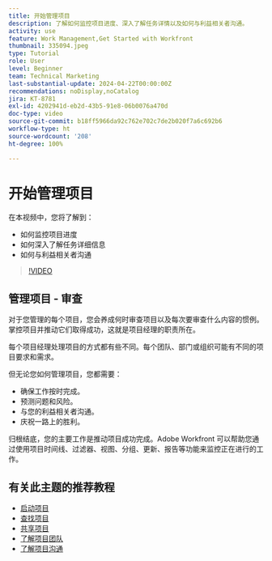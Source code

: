 ```yaml
---
title: 开始管理项目
description: 了解如何监控项目进度、深入了解任务详情以及如何与利益相关者沟通。
activity: use
feature: Work Management,Get Started with Workfront
thumbnail: 335094.jpeg
type: Tutorial
role: User
level: Beginner
team: Technical Marketing
last-substantial-update: 2024-04-22T00:00:00Z
recommendations: noDisplay,noCatalog
jira: KT-8781
exl-id: 4202941d-eb2d-43b5-91e8-06b0076a470d
doc-type: video
source-git-commit: b18ff5966da92c762e702c7de2b020f7a6c692b6
workflow-type: ht
source-wordcount: '208'
ht-degree: 100%

---
```


# 开始管理项目

在本视频中，您将了解到：

* 如何监控项目进度
* 如何深入了解任务详细信息
* 如何与利益相关者沟通

>[!VIDEO](https://video.tv.adobe.com/v/335094/?quality=12&learn=on)

## 管理项目 - 审查

对于您管理的每个项目，您会养成何时审查项目以及每次要审查什么内容的惯例。掌控项目并推动它们取得成功，这就是项目经理的职责所在。

每个项目经理处理项目的方式都有些不同。每个团队、部门或组织可能有不同的项目要求和需求。

但无论您如何管理项目，您都需要：

* 确保工作按时完成。
* 预测问题和风险。
* 与您的利益相关者沟通。
* 庆祝一路上的胜利。

归根结底，您的主要工作是推动项目成功完成。Adobe Workfront 可以帮助您通过使用项目时间线、过滤器、视图、分组、更新、报告等功能来监控正在进行的工作。

<!---
learn more urls
3 universal principles of project management
What is a project manager?
Project management knowledge areas
9 best practices for effective project management
10 work management problems and how to solve them
--->

## 有关此主题的推荐教程

* [启动项目](/help/manage-work/projects/take-a-project-live.md)
* [查找项目](/help/manage-work/projects/find-projects.md)
* [共享项目](/help/manage-work/projects/share-a-project.md)
* [了解项目团队](/help/manage-work/projects/understand-the-project-team.md)
* [了解项目沟通](/help/manage-work/projects/understand-project-communication.md)

